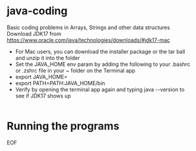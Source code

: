 # java-coding
Basic coding problems in Arrays, Strings and other data structures<br>
Download JDK17 from https://www.oracle.com/java/technologies/downloads/#jdk17-mac<br>
* For Mac users, you can download the installer package or the tar ball and unzip it into the folder
* Set the JAVA_HOME env param by adding the following to your .bashrc or .zshrc file in your ~ folder on the Terminal app
* export JAVA_HOME=<path where it is installed>
* export PATH=$PATH:$JAVA_HOME/bin
* Verify by opening the terminal app again and typing java --version to see if JDK17 shows up
<br><br>
# Running the programs
EOF

